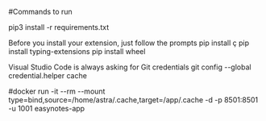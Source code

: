 #Commands to run

pip3 install -r requirements.txt

Before you install your extension, just follow the prompts
pip install ç
pip install typing-extensions
pip install wheel


Visual Studio Code is always asking for Git credentials
git config --global credential.helper cache



#docker run -it --rm --mount type=bind,source=/home/astra/.cache,target=/app/.cache -d  -p 8501:8501 -u 1001 easynotes-app

